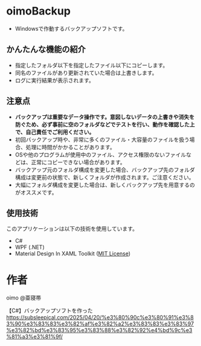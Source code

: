 # oimoBackup
- Windowsで作動するバックアップソフトです。

## かんたんな機能の紹介
- 指定したフォルダ以下を指定したファイル以下にコピーします。
- 同名のファイルがあり更新されていた場合は上書きします。
- ログに実行結果が表示されます。

## 注意点

- **バックアップは重要なデータ操作です。意図しないデータの上書きや消失を防ぐため、必ず事前に空のフォルダなどでテストを行い、動作を確認した上で、自己責任でご利用ください。**
- 初回バックアップ時や、非常に多くのファイル・大容量のファイルを扱う場合、処理に時間がかかることがあります。
- OSや他のプログラムが使用中のファイル、アクセス権限のないファイルなどは、正常にコピーできない場合があります。
- バックアップ元のフォルダ構成を変更した場合、バックアップ先のフォルダ構成は変更前の状態で、新しくフォルダが作成されます。ご注意ください。
- 大幅にフォルダ構成を変更した場合は、新しくバックアップ先を用意するのがオススメです。

## 使用技術
このアプリケーションは以下の技術を使用しています。

* C#
* WPF (.NET)
* Material Design In XAML Toolkit ([MIT License](https://github.com/MaterialDesignInXAML/MaterialDesignInXAMLToolkit/blob/master/LICENSE))


# 作者
oimo @亜寝帯

【C#】バックアップソフトを作った https://subsleepical.com/2025/04/20/%e3%80%90c%e3%80%91%e3%83%90%e3%83%83%e3%82%af%e3%82%a2%e3%83%83%e3%83%97%e3%82%bd%e3%83%95%e3%83%88%e3%82%92%e4%bd%9c%e3%81%a3%e3%81%9f/